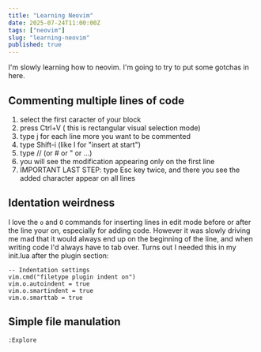```yaml
---
title: "Learning Neovim"
date: 2025-07-24T11:00:00Z
tags: ["neovim"]
slug: "learning-neovim"
published: true
---
```


I'm slowly learning how to neovim. I'm going to try to put some gotchas in here.

## Commenting multiple lines of code
1. select the first caracter of your block
2. press Ctrl+V ( this is rectangular visual selection mode)
3. type j for each line more you want to be commented
4. type Shift-i (like I for "insert at start")
5. type // (or # or " or ...)
6. you will see the modification appearing only on the first line
7. IMPORTANT LAST STEP: type Esc key twice, and there you see the added character appear on all lines

## Identation weirdness
I love the `o` and `O` commands for inserting lines in edit mode before or after the line your on, especially for adding code. However it was slowly driving me mad that it would always end up on the beginning of the line, and when writing code I'd always have to tab over. Turns out I needed this in my init.lua after the plugin section:
```
-- Indentation settings
vim.cmd("filetype plugin indent on")
vim.o.autoindent = true
vim.o.smartindent = true
vim.o.smarttab = true
```

## Simple file manulation
`:Explore`
